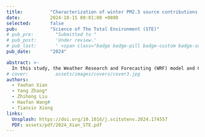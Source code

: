 ```yaml
---
title:          "Characterization of winter PM2.5 source contributions and impacts of meteorological conditions and anthropogenic emission changes in the Sichuan Basin, 2002–2020"
date:           2024-10-15 00:01:00 +0800
selected:       false
pub:            "Science of The Total Environment (STE)"
# pub_pre:        "Submitted to "
# pub_post:       'Under review.'
# pub_last:       ' <span class="badge badge-pill badge-custom badge-success">Spotlight</span>'
pub_date:       "2024"

abstract: >-
  In this study, the Weather Research and Forecasting (WRF) model and Community Multiscale Air Quality–Integrated Source Apportionment Method (CMAQ–ISAM) were utilized, which were integrated with the Multiresolution Emission Inventory for China (MEIC) emission inventory, to simulate winter PM<sub>2.5</sub> concentrations, regional transport, and changes in emission source contributions in the Sichuan basin (SCB) from 2002 to 2020, considering variations in meteorological conditions and anthropogenic emissions. The results indicated a gradual decrease in the basin's winter average PM<sub>2.5</sub> concentration from 300 μg/m<sup>3</sup> to 120 μg/m<sup>3</sup>, with the most significant decrease occurring after 2014, reflecting the actual impact of China's air pollution control measures. Spatially, the main pollution area shifted from Chongqing to Chengdu and the western basin. The sources of PM<sub>2.5</sub> at the eastern and western margins of the basin have remained stable and have been dominated by local emissions for many years, while the sources of PM<sub>2.5</sub> in the central part of the basin have evolved from a multiregional co-influenced source during the early period to a high proportion of local emissions; except for boundary condition sources, residential sources were the main PM<sub>2.5</sub> sources in the basin (approximately 29.70 %), followed by industrial sources (approximately 14.11 %). Industrial sources exhibited higher contributions in Chengdu and Chongqing and gradually stabilized with residential sources over the years, while residential sources dominated in the eastern and western parts of the basin and exhibited a declining trend. Meteorological conditions exacerbated pollution in the whole basin from 2008 to 2014, especially in the west (21–40 μg/m<sup>3</sup>). The eastern basin and Chongqing exhibited more years with alleviated meteorological pollution, including a 40+ μg/m<sup>3</sup> decrease in Chongqing from 2002 to 2005. Reduced anthropogenic emissions alleviated annual pollution levels, with a greater reduction (> −20 μg/m<sup>3</sup>) after 2011 due to pollution control measures.
# cover:          assets/images/covers/cover3.jpg
authors:
  - Yaohan Xian
  - Yang Zhang*
  - Zhihong Liu
  - Haofan Wang#
  - Tianxin Xiong
links:
  Unsplash: https://doi.org/10.1016/j.scitotenv.2024.174557
  PDF: assets/pdf/2024_Xian_STE.pdf
---
```

